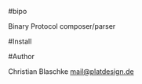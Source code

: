 #bipo

Binary Protocol composer/parser


#Install






#Author

Christian Blaschke <mail@platdesign.de>
